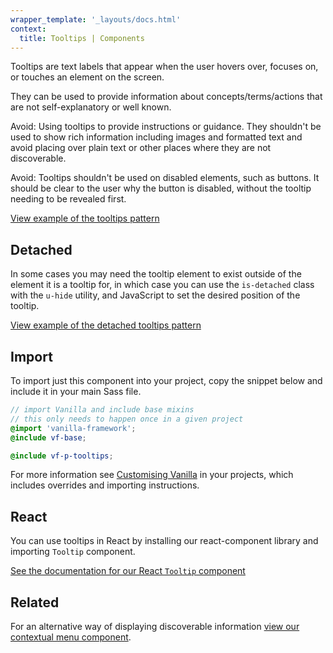 ```yaml
---
wrapper_template: '_layouts/docs.html'
context:
  title: Tooltips | Components
---
```


Tooltips are text labels that appear when the user hovers over, focuses on, or touches an element on the screen.

They can be used to provide information about concepts/terms/actions that are not self-explanatory or well known.

<div class="p-notification--caution">
  <p class="p-notification__content">
    <span class="p-notification__title">Avoid:</span>
    <span class="p-notification__message">Using tooltips to provide instructions or guidance. They shouldn't be used to show rich information including images and formatted text and avoid placing over plain text or other places where they are not discoverable.</span>
  </p>
</div>

<div class="p-notification--caution">
  <p class="p-notification__content">
    <span class="p-notification__title">Avoid:</span>
    <span class="p-notification__message">Tooltips shouldn't be used on disabled elements, such as buttons. It should be clear to the user why the button is disabled, without the tooltip needing to be revealed first.</span>
  </p>
</div>

<div class="embedded-example"><a href="/docs/examples/patterns/tooltips/default" class="js-example">
View example of the tooltips pattern
</a></div>

## Detached

In some cases you may need the tooltip element to exist outside of the element it is a tooltip for, in which case you can use the `is-detached` class with the `u-hide` utility, and JavaScript to set the desired position of the tooltip.

<div class="embedded-example"><a href="/docs/examples/patterns/tooltips/detached"  data-height="120" class="js-example">
View example of the detached tooltips pattern
</a></div>

## Import

To import just this component into your project, copy the snippet below and include it in your main Sass file.

```scss
// import Vanilla and include base mixins
// this only needs to happen once in a given project
@import 'vanilla-framework';
@include vf-base;

@include vf-p-tooltips;
```

For more information see [Customising Vanilla](/docs/customising-vanilla/) in your projects, which includes overrides and importing instructions.

## React

You can use tooltips in React by installing our react-component library and importing `Tooltip` component.

[See the documentation for our React `Tooltip` component](https://canonical-web-and-design.github.io/react-components/?path=/docs/tooltip--default-story)

## Related

For an alternative way of displaying discoverable information [view our contextual menu component](/docs/patterns/contextual-menu).
